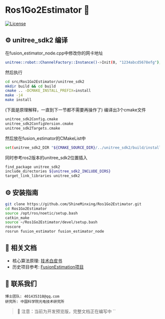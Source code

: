 # Ros1Go2Estimator 🦾
[![License](https://img.shields.io/badge/License-MIT-blue.svg)](LICENSE)

## ⚙️ unitree_sdk2 编译

在fusion_estimator_node.cpp中修改你的网卡地址
```bash
unitree::robot::ChannelFactory::Instance()->Init(0, "1234abcd5678efg");
```
然后执行
```bash
cd src/Ros1Go2Estimator/unitree_sdk2
mkdir build && cd build
cmake .. -DCMAKE_INSTALL_PREFIX=install
make -j4
make install
```
(下面是原理解释，一直到下一节都不需要再操作了)
编译出3个cmake文件
```bash
unitree_sdk2Config.cmake
unitree_sdk2ConfigVersion.cmake
unitree_sdk2Targets.cmake
```

然后放在fusion_estimator的CMakeList中

```bash
set(unitree_sdk2_DIR "${CMAKE_SOURCE_DIR}/../unitree_sdk2/build/install/lib/cmake/unitree_sdk2")
```

同时参考ros2版本的unitree_sdk2位置插入
```bash
find_package unitree_sdk2
include_directories ${unitree_sdk2_INCLUDE_DIRS}
target_link_libraries unitree_sdk2
```

## ⚙️ 安装指南
```bash
git clone https://github.com/ShineMinxing/Ros1Go2Estimator.git
cd Ros1Go2Estimator
source /opt/ros/noetic/setup.bash
catkin_make
source ~/Ros1Go2Estimator/devel/setup.bash 
roscore
rosrun fusion_estimator fusion_estimator_node
```

## 📄 相关文档
- 核心算法原理: [技术白皮书](https://github.com/ShineMinxing/FusionEstimation.git)
- 历史项目参考: [FusionEstimation项目](https://github.com/ShineMinxing/FusionEstimation.git)

## 📧 联系我们
``` 
博士团队: 401435318@qq.com  
研究所: 中国科学院光电技术研究所
```

> 📌 注意：当前为开发预览版，完整文档正在编写中
``